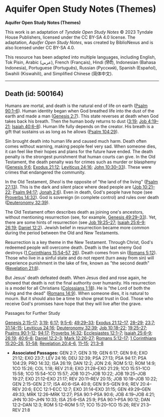 # Aquifer Open Study Notes (Themes)

**Aquifer Open Study Notes (Themes)**

This work is an adaptation of *Tyndale Open Study Notes* © 2023 Tyndale House Publishers, licensed under the CC BY\-SA 4\.0 license. The adaptation, *Aquifer Open Study Notes*, was created by BiblioNexus and is also licensed under CC BY\-SA 4\.0\.

This resource has been adapted into multiple languages, including English, Tok Pisin, Arabic (عربي), French (Français), Hindi (हिंदी), Indonesian (Bahasa Indonesia), Portuguese (Português), Russian (Русский), Spanish (Español), Swahili (Kiswahili), and Simplified Chinese (简体中文).



--------------------------------

## Death (id: 500164)

Humans are mortal, and death is the natural end of life on earth ([Psalm 90:1–6](https://ref.ly/Ps90:1-Ps90:6)). Human identity began when God breathed life into the dust of the earth and made a man ([Genesis 2:7](https://ref.ly/Gen2:7)). This state reverses at death when God takes back his breath. Then the human body returns to dust ([3:19](https://ref.ly/Gen3:19); [Job 4:19–21](https://ref.ly/Job4:19-Job4:21); [Isaiah 40:6–8](https://ref.ly/Isa40:6-Isa40:8)). Human life fully depends on the creator. His breath is a gift that sustains us as long as he allows ([Psalm 104:29](https://ref.ly/Ps104:29)).

Sin brought death into human life and caused much harm. Death often comes without warning, making people feel very sad. When someone dies, it can feel like their hopes and plans for the future have ended. The death penalty is the strongest punishment that human courts can give. In the Old Testament, the death penalty was for crimes such as murder or blasphemy ([Genesis 9:6](https://ref.ly/Gen9:6); [Exodus 21:12](https://ref.ly/Exod21:12); [Leviticus 24:16](https://ref.ly/Lev24:16); [John 10:30–33](https://ref.ly/John10:30-John10:33)). These were crimes that endangered the community. 

In the Old Testament, *Sheol* is the opposite of "the land of the living" ([Psalm 27:13](https://ref.ly/Ps27:13)). This is the dark and silent place where dead people are ([Job 10:21–22](https://ref.ly/Job10:21-Job10:22); [Psalm 94:17](https://ref.ly/Ps94:17); [Jonah 2:6](https://ref.ly/Jonah2:6)). Even in death, God's people have hope (see [Proverbs 14:32](https://ref.ly/Prov14:32)). God is sovereign (in complete control) and rules over death ([Deuteronomy 32:39](https://ref.ly/Deut32:39)).

The Old Testament often describes death as joining one's ancestors, without mentioning resurrection (see, for example, [Genesis 49:29–33](https://ref.ly/Gen49:29-Gen49:33)). Yet, there are some hints of resurrection (see [Job 19:25–27](https://ref.ly/Job19:25-Job19:27); [Isaiah 25:6–9](https://ref.ly/Isa25:6-Isa25:9); [26:19](https://ref.ly/Isa26:19); [Daniel 12:2](https://ref.ly/Dan12:2)). Jewish belief in resurrection became more common during the period between the Old and New Testaments. 

Resurrection is a key theme in the New Testament. Through Christ, God's redeemed people will overcome death. Death is the last enemy God destroys ([1 Corinthians 15:54–57,](https://ref.ly/1Cor15:54-1Cor15:57) [26](https://ref.ly/1Cor15:26)). Death comes from sin ([Romans 5:12](https://ref.ly/Rom5:12)). Those who live in a sinful state and do not repent (turn away from sin) will experience punishment in the lake of fire, known as "the second death" ([Revelation 21:8](https://ref.ly/Rev21:8)). 

But Jesus' death defeated death. When Jesus died and rose again, he showed that death is not the final authority over humanity. His resurrection is a model for all Christians ([Colossians 1:18](https://ref.ly/Col1:18)). He is "the Lord of both the living and the dead" ([Romans 14:9](https://ref.ly/Rom14:9)). When someone dies, it is natural to mourn. But it should also be a time to show great trust in God. Those who receive God's promises have hope that they will live after the grave.

Passages for Further Study

[Genesis 2:15–17](https://ref.ly/Gen2:15-Gen2:17); [3:19](https://ref.ly/Gen3:19); [6:17](https://ref.ly/Gen6:17); [9:5–6](https://ref.ly/Gen9:5-Gen9:6); [49:29–33](https://ref.ly/Gen49:29-Gen49:33); [Exodus 21:12–17](https://ref.ly/Exod21:12-Exod21:17), [28–29](https://ref.ly/Exod21:28-Exod21:29); [23:7](https://ref.ly/Exod23:7); [31:14–15](https://ref.ly/Exod31:14-Exod31:15); [Leviticus 24:16](https://ref.ly/Lev24:16); [Deuteronomy 32:39](https://ref.ly/Deut32:39); [Job 10:18–22](https://ref.ly/Job10:18-Job10:22); [19:25–27](https://ref.ly/Job19:25-Job19:27); [Psalms 90:1–12](https://ref.ly/Ps90:1-Ps90:12); [94:17](https://ref.ly/Ps94:17); [Proverbs 14:32](https://ref.ly/Prov14:32); [Ecclesiastes 12:1–7](https://ref.ly/Eccl12:1-Eccl12:7); [Isaiah 25:6–9](https://ref.ly/Isa25:6-Isa25:9); [26:19](https://ref.ly/Isa26:19); [40:6–8](https://ref.ly/Isa40:6-Isa40:8); [Daniel 12:2–3](https://ref.ly/Dan12:2-Dan12:3); [Mark 12:26–27](https://ref.ly/Mark12:26-Mark12:27); [Romans 5:12–17](https://ref.ly/Rom5:12-Rom5:17); [1 Corinthians 15:20–26](https://ref.ly/1Cor15:20-1Cor15:26), [51–58](https://ref.ly/1Cor15:51-1Cor15:58); [Revelation 20:4–6](https://ref.ly/Rev20:4-Rev20:6), [11–15](https://ref.ly/Rev20:11-Rev20:15); [21:3–8](https://ref.ly/Rev21:3-Rev21:8)

* **Associated Passages:** GEN 2:7; GEN 3:19; GEN 6:17; GEN 9:6; EXO 21:12; EXO 23:7; LEV 24:16; DEU 32:39; PSA 27:13; PSA 94:17; PSA 104:29; PRO 14:32; ISA 26:19; DAN 12:2; JON 2:6; ROM 5:12; ROM 14:9; 1CO 15:26; COL 1:18; REV 21:8; EXO 21:28–EXO 21:29; 1CO 15:51–1CO 15:58; 1CO 15:54–1CO 15:57; JOB 10:21–JOB 10:22; JOB 19:25–JOB 19:27; EXO 21:12–EXO 21:17; REV 20:11–REV 20:15; JOB 10:18–JOB 10:22; GEN 2:15–GEN 2:17; ISA 40:6–ISA 40:8; GEN 9:5–GEN 9:6; REV 20:4–REV 20:6; ECC 12:1–ECC 12:7; EXO 31:14–EXO 31:15; GEN 49:29–GEN 49:33; MRK 12:26–MRK 12:27; PSA 90:1–PSA 90:6; JOB 4:19–JOB 4:21; JHN 10:30–JHN 10:33; ISA 25:6–ISA 25:9; PSA 90:1–PSA 90:12; DAN 12:2–DAN 12:3; ROM 5:12–ROM 5:17; 1CO 15:20–1CO 15:26; REV 21:3–REV 21:8

